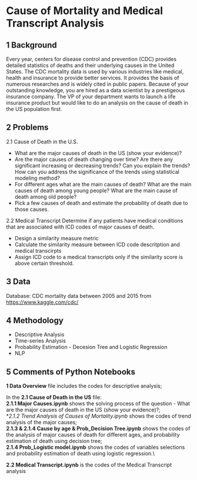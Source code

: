 # Cause of Mortality and Medical Transcript Analysis
## 1 Background
Every year, centers for disease control and prevention (CDC) provides detailed statistics of deaths and
their underlying causes in the United States. The CDC mortality data is used by various industries like
medical, health and insurance to provide better services. It provides the basis of numerous researches and
is widely cited in public papers.
Because of your outstanding knowledge, you are hired as a data scientist by a prestigeous insurance company. The VP of your department wants to launch a life insurance product but would like to do an analysis
on the cause of death in the US population first. 

## 2 Problems
2.1 Cause of Death in the U.S.
* What are the major causes of death in the US (show your evidence)?
* Are the major causes of death changing over time? Are there any significant increasing or decreasing trends? Can you explain the trends? How can you address the significance of the trends using statistical modeling method?
* For different ages what are the main causes of death? What are the main causes of death among
young people? What are the main cause of death among old people?
* Pick a few causes of death and estimate the probability of death due to those causes.

2.2 Medical Transcript
Determine if any patients have medical conditions that are associated with ICD codes of major causes of death.
* Design a similarity measure metric
* Calculate the similarity measure between ICD code descritption and medical transcirpts
* Assign ICD code to a medical transcripts only if the similarity score is above certain threshold.

## 3 Data
Database: CDC mortality data between 2005 and 2015 from https://www.kaggle.com/cdc/

## 4 Methodology
* Descriptive Analysis
* Time-series Analysis
* Probability Estimation - Decesion Tree and Logistic Regression
* NLP

## 5 Comments of Python Notebooks
**1 Data Overview** file includes the codes for descriptive analysis;

In the **2.1 Cause of Death in the US** file:\
**2.1.1 Major Causes.ipynb** shows the solving process of the question - What are the major causes of death in the US (show your evidence)?;\
**2.1.2 Trend Analysis of Causes of Mortality.ipynb* shows the codes of trend analysis of the major causes;\
**2.1.3 & 2.1.4 Cause by age & Prob_Decision Tree.ipynb** shows the codes of the analysis of major causes of death for different ages, and probability estimation of death using decision tree;\
**2.1.4 Prob_Logistic model.ipynb** shows the codes of variables selections and probability estimation of death using logistic regression.\

**2.2 Medical Transcript.ipynb** is the codes of the Medical Transcript analysis

